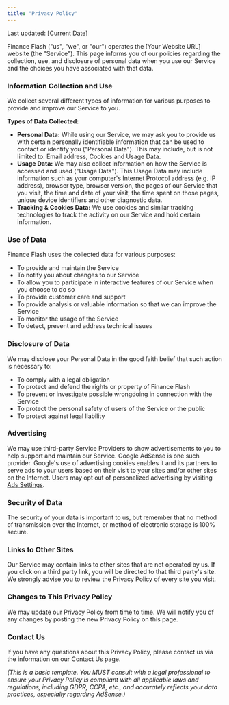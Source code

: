 ```yaml
---
title: "Privacy Policy"
---
```


Last updated: [Current Date]

Finance Flash ("us", "we", or "our") operates the [Your Website URL] website (the "Service"). This page informs you of our policies regarding the collection, use, and disclosure of personal data when you use our Service and the choices you have associated with that data.

### Information Collection and Use
We collect several different types of information for various purposes to provide and improve our Service to you.

**Types of Data Collected:**
- **Personal Data:** While using our Service, we may ask you to provide us with certain personally identifiable information that can be used to contact or identify you ("Personal Data"). This may include, but is not limited to: Email address, Cookies and Usage Data.
- **Usage Data:** We may also collect information on how the Service is accessed and used ("Usage Data"). This Usage Data may include information such as your computer's Internet Protocol address (e.g. IP address), browser type, browser version, the pages of our Service that you visit, the time and date of your visit, the time spent on those pages, unique device identifiers and other diagnostic data.
- **Tracking & Cookies Data:** We use cookies and similar tracking technologies to track the activity on our Service and hold certain information.

### Use of Data
Finance Flash uses the collected data for various purposes:
- To provide and maintain the Service
- To notify you about changes to our Service
- To allow you to participate in interactive features of our Service when you choose to do so
- To provide customer care and support
- To provide analysis or valuable information so that we can improve the Service
- To monitor the usage of the Service
- To detect, prevent and address technical issues

### Disclosure of Data
We may disclose your Personal Data in the good faith belief that such action is necessary to:
- To comply with a legal obligation
- To protect and defend the rights or property of Finance Flash
- To prevent or investigate possible wrongdoing in connection with the Service
- To protect the personal safety of users of the Service or the public
- To protect against legal liability

### Advertising
We may use third-party Service Providers to show advertisements to you to help support and maintain our Service. Google AdSense is one such provider. Google's use of advertising cookies enables it and its partners to serve ads to your users based on their visit to your sites and/or other sites on the Internet. Users may opt out of personalized advertising by visiting [Ads Settings](https://www.google.com/settings/ads).

### Security of Data
The security of your data is important to us, but remember that no method of transmission over the Internet, or method of electronic storage is 100% secure.

### Links to Other Sites
Our Service may contain links to other sites that are not operated by us. If you click on a third party link, you will be directed to that third party's site. We strongly advise you to review the Privacy Policy of every site you visit.

### Changes to This Privacy Policy
We may update our Privacy Policy from time to time. We will notify you of any changes by posting the new Privacy Policy on this page.

### Contact Us
If you have any questions about this Privacy Policy, please contact us via the information on our Contact Us page.

*(This is a basic template. You MUST consult with a legal professional to ensure your Privacy Policy is compliant with all applicable laws and regulations, including GDPR, CCPA, etc., and accurately reflects your data practices, especially regarding AdSense.)*
